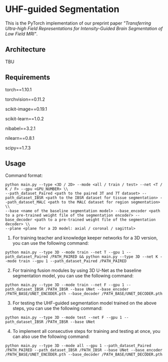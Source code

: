 # UHF-guided Segmentation

This is the PyTorch implementation of our preprint paper _"Transferring Ultra-high Field Representations for Intensity-Guided Brain Segmentation of Low Field MRI"_.

## Architecture

TBU
 
## Requirements

torch==1.10.1

torchvision==0.11.2

scikit-image==0.19.1

scikit-learn==1.0.2

nibabel==3.2.1

nilearn==0.8.1

scipy==1.7.3

## Usage

Command format:
```
python main.py --type <3D / 2D> --mode <all / train / test> --net <T / K / F> --gpu <GPU_NUMBER> \\
--path_dataset_Paired <path to the paired 3T and 7T dataset> --path_dataset_IBSR <path to the IBSR dataset for tissue segmentation> --path_dataset_MALC <path to the MALC dataset for region segmentation> \\
--base <name of the baseline segmentation model> --base_encoder <path to a pre-trained weight file of the segmentation encoder> --base_decoder <path to a pre-trained weight file of the segmentation decoder> \\
--plane <plane for a 2D model: axial / coronal / sagittal>
```


1. For training teacher and knowledge keeper networks for a 3D version, you can use the following command:
```
python main.py --type 3D --mode train --net T --gpu 1 --path_dataset_Paired /PATH_PAIRED && python main.py --type 3D --net K --mode train --gpu 1 --path_dataset_Paired /PATH_PAIRED
```


2. For training fusion modules by using 3D U-Net as the baseline segmentation model, you can use the following command:
```
python main.py --type 3D --mode train --net F --gpu 1 --path_dataset_IBSR /PATH_IBSR --base UNet --base_encoder /PATH_BASE/UNET_ENCODER.pth --base_decoder /PATH_BASE/UNET_DECODER.pth
```

3. For testing the UHF-guided segmentation model trained on the above steps, you can use the following command:
```
python main.py --type 3D --mode test --net F --gpu 1 --path_dataset_IBSR /PATH_IBSR --base UNet
```

4. To implement all consecutive steps for training and testing at once, you can also use the following command:
```
python main.py --type 3D --mode all --gpu 1 --path_dataset_Paired /PATH_PAIRED --path_dataset_IBSR /PATH_IBSR --base UNet --base_encoder /PATH_BASE/UNET_ENCODER.pth --base_decoder /PATH_BASE/UNET_DECODER.pth
```
